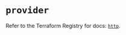 # `provider`

Refer to the Terraform Registry for docs: [`http`](https://registry.terraform.io/providers/hashicorp/http/3.4.1/docs).
